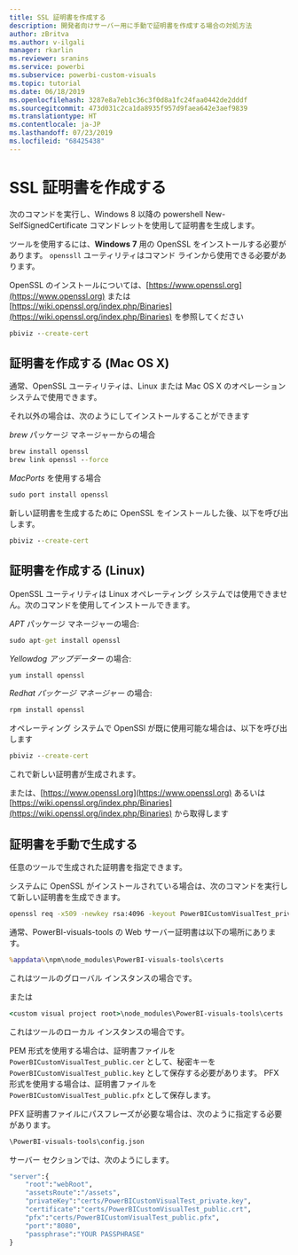 ```yaml
---
title: SSL 証明書を作成する
description: 開発者向けサーバー用に手動で証明書を作成する場合の対処方法
author: zBritva
ms.author: v-ilgali
manager: rkarlin
ms.reviewer: sranins
ms.service: powerbi
ms.subservice: powerbi-custom-visuals
ms.topic: tutorial
ms.date: 06/18/2019
ms.openlocfilehash: 3287e8a7eb1c36c3f0d8a1fc24faa0442de2dddf
ms.sourcegitcommit: 473d031c2ca1da8935f957d9faea642e3aef9839
ms.translationtype: HT
ms.contentlocale: ja-JP
ms.lasthandoff: 07/23/2019
ms.locfileid: "68425438"
---
```

# <a name="creating-ssl-certificate"></a>SSL 証明書を作成する

次のコマンドを実行し、Windows 8 以降の powershell New-SelfSignedCertificate コマンドレットを使用して証明書を生成します。

ツールを使用するには、**Windows** **7** 用の OpenSSL をインストールする必要があります。 `openssll` ユーティリティはコマンド ラインから使用できる必要があります。

OpenSSL のインストールについては、[https://www.openssl.org](https://www.openssl.org) または [https://wiki.openssl.org/index.php/Binaries](https://wiki.openssl.org/index.php/Binaries) を参照してください

```cmd
pbiviz --create-cert
```

## <a name="create-certificate-mac-os-x"></a>証明書を作成する (Mac OS X)

通常、OpenSSL ユーティリティは、Linux または Mac OS X のオペレーション システムで使用できます。

それ以外の場合は、次のようにしてインストールすることができます

*brew* パッケージ マネージャーからの場合

```cmd
brew install openssl
brew link openssl --force
```

*MacPorts* を使用する場合

```cmd
sudo port install openssl
```

新しい証明書を生成するために OpenSSL をインストールした後、以下を呼び出します。

```cmd
pbiviz --create-cert
```

## <a name="create-certificate-linux"></a>証明書を作成する (Linux)

OpenSSL ユーティリティは Linux オペレーティング システムでは使用できません。次のコマンドを使用してインストールできます。

*APT* パッケージ マネージャーの場合:

```cmd
sudo apt-get install openssl
```

*Yellowdog アップデーター* の場合:

```cmd
yum install openssl
```

*Redhat パッケージ マネージャー* の場合:

```cmd
rpm install openssl
```

オペレーティング システムで OpenSSl が既に使用可能な場合は、以下を呼び出します

```cmd
pbiviz --create-cert
```

これで新しい証明書が生成されます。

または、[https://www.openssl.org](https://www.openssl.org) あるいは [https://wiki.openssl.org/index.php/Binaries](https://wiki.openssl.org/index.php/Binaries) から取得します

## <a name="generate-certificate-manually"></a>証明書を手動で生成する

任意のツールで生成された証明書を指定できます。

システムに OpenSSL がインストールされている場合は、次のコマンドを実行して新しい証明書を生成できます。

```cmd
openssl req -x509 -newkey rsa:4096 -keyout PowerBICustomVisualTest_private.key -out PowerBICustomVisualTest_public.crt -days 365
```

通常、PowerBI-visuals-tools の Web サーバー証明書は以下の場所にあります。

```cmd
%appdata%\npm\node_modules\PowerBI-visuals-tools\certs
```

これはツールのグローバル インスタンスの場合です。

または

```cmd
<custom visual project root>\node_modules\PowerBI-visuals-tools\certs
```

これはツールのローカル インスタンスの場合です。

PEM 形式を使用する場合は、証明書ファイルを `PowerBICustomVisualTest_public.cer` として、秘密キーを `PowerBICustomVisualTest_public.key` として保存する必要があります。
PFX 形式を使用する場合は、証明書ファイルを `PowerBICustomVisualTest_public.pfx` として保存します。

PFX 証明書ファイルにパスフレーズが必要な場合は、次のように指定する必要があります。

```cmd
\PowerBI-visuals-tools\config.json
```

サーバー セクションでは、次のようにします。

```cmd
"server":{
    "root":"webRoot",
    "assetsRoute":"/assets",
    "privateKey":"certs/PowerBICustomVisualTest_private.key",
    "certificate":"certs/PowerBICustomVisualTest_public.crt",
    "pfx":"certs/PowerBICustomVisualTest_public.pfx",
    "port":"8080",
    "passphrase":"YOUR PASSPHRASE"
}
```
